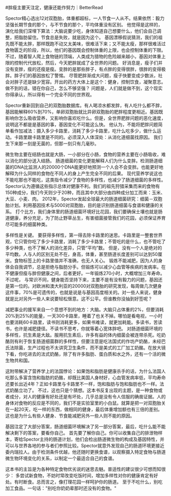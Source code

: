#﻿胖瘦主要天注定，健康还能作努力｜BetterRead

Spector精心选出12对双胞胎，体重都超标，一人节食一人从不。结果依然：毅力坚强长期节食的那个，与不节食的那个，平均体重没有区别。 他觉得是这样的，演化给我们深埋下算法：大脑说要少吃，身体知道自己想要什么，他们会自己调整，把脂肪留住。节食总是失败，就是因为这个。 基因漂移假说猜测，我们的祖先既不能太胖，那样既跑不动又太美味，很难活下来；又不能太瘦，那样很难活过食物匮乏的阶段，所以，他们的基因既会控制体重的上限，也会控制体重的下限。 不过，随着智人爬上食物链的顶端，人类成为猎物的危险越来越小，基因对体重上限的控制代代放松，然后，今天肥胖就成了全世界的问题。 好消息是，瘦子们并没有变胖，瘦的还瘦是瘦。变胖的是那些胖子，有点胖的变得很胖，很胖的变得极胖。胖子们的基因放松了警惕。 尽管肥胖渐成大问题，瘦子快要变成少数派，社会对胖子还是缺少宽容。开出的药方大体上是这个：健身，控制饮食，凝聚意志。做不到的话，错在你自己，怎么不够坚强？ 问题是，人们就是做不到，这个现实你得承认，所以得有一个完全不同的世界观。

Spector重新回到自己的双胞胎数据库。有人喝凉水都发胖，有人吃什么都不胖，基因能解释60%到70%，单卵双胞胎就比异卵双胞胎的肥胖程度更相近。基因既影响你怎么吸收营养，又影响你喜欢吃什么。但是，全世界肥胖问题的恶化速度，说明这不都是是基因的事，基因变化不可能这么快。 他认为，不能将肥胖问题简单看作加减法：摄入多少卡路里，消耗了多少卡路里，吃什么吃多少，做什么运动。卡路里跟卡路里是不同的。必须深入人体深处：从消化道细菌找原因。 我们生下来那一刻是无菌的，但那一刻只有几毫秒。

微生物主要在结肠也就是大肠，一小部分在小肠，食物的营养主要在小肠吸收，难以消化的部分送入结肠。 肠道细菌的变化更能解释人们为什么变胖。检测肠道细菌的DNA比监测人的20000个DNA能更好地预测一个人会不会变胖。也能更好地解释为什么同样的食物在不同人的身上产生完全不同的后果。 现代营养学说这也不能吃那也不能吃，这类指令减少了食物的多样性，也减少了肠道细菌的多样性。Spector认为遵循这些指示总体对健康不利。我们的祖先狩猎采集而来的食物有150种成分，我们今天则少于20种，而且其中大部分由四种成分加工而来：玉米、大豆、小麦、肉。 2012年，Spector发起全球最大的肠道细菌研究：细菌－双胞胎计划。利用基因技术与5000对双胞胎，目的是识别肠道细菌与食谱和健康的关系。 打个比方，我们身体里的肠道细菌环境好比花园，我们要确保土壤也就是肠道健康，养分充足，为了防止野草丛生，有害细菌接管我们的花园，必须保证养育尽可能多的细菌种类。

多样性是关键。 要获得多样性，第一得去除卡路里的迷思。卡路里是一整套世界观，它只管你吃了多少卡路里，消耗了多少卡路里；不管吃的是什么，也不管吃了多少种类，也不了解人的消化差异，只管“平均”数。 但是，没有一个人是绝对的平均数。人与人的区别无处不在，身高，体重，甚至肠道长度差别可以达到50厘米。食物标签上的卡路里值并不准确，也无人关心。 锻炼不能减肥，因为人的身体会自我调节，总是拒绝与脂肪分手。但锻炼可以减少心血管等疾病的发病率。在不健康但瘦与胖但健康之间，后者更好。一年锻炼270小时，大概增加三年寿命。不过呢， 与常识不同，健身能否坚持下来，主要不是有没有毅力的问题，基因还是第一位的。对欧洲和澳大利亚的20000对双胞胎的研究发现，每周做几次健身这件事，70%是可遗传的，也就是说是与基因高度相关的。对一些人来说，健身就是比对另外一些人来说要轻松惬意。这不公平。但谁教你没抽到好签呢？

减肥事业的援军来自一个意想不到的地方：大脑。大脑只占体重的2%，但要消耗20%到25%的能量，一天300卡路里，睡着了也关不掉。哪怕是看电视，一小时也要消耗60卡路里，读书则消耗更多，如果书难读，就更加耗能。多读书，苦读书，也许是减肥捷径。不读书不思考，你就等着心宽体胖吧。 对肠道细菌环境的多样性，抗生素是大敌。服用抗生素后，许多有益的体内细菌会被连带杀死。吃奶酪则有利于恢复肠道细菌群的多样性，但要注意是吃法国式的作坊产奶酪，未经巴氏法除菌，生产过程也不太讲究卫生条件，而不是美式的工厂加工奶酪。在放大镜下看，你吃进去的法式奶酪，除了有许多脂肪、蛋白质和水之外，还有一个活的微生物共和国。

这附带解决了营养学上的法国悖论：如果饱和脂肪是健康杀手的话，为什么法国人吃那么多富含饱和脂肪的奶酪，却既比美国人身材好，心血管发病率低，平均寿命还要长出近4年？正如卡路里与卡路里不一样，饱和脂肪与饱和脂肪也不一样。法式奶酪立功了。 不过，这也只是个猜想。这本书反复出现的主题，是一种食物或者成分，对人的健康有好处还是有坏处，几乎总是没有令人信服的确凿证据。人的身体对食物的反应是不同的，我们不是实验室里的小白鼠。就算是把一对双胞胎关在一起20天，吃一样的东西，做相同的健身，最后体重增加额也有三倍的差别。 这也是为什么有些人健身、节食能减肥另外一些人则不能的原因。

基因注定了大部分答案，肠道细菌环境解决了另一部分答案，最后，吃什么能不能解决剩下的答案，要看你自己。 首先要了解你自己。你可以收集自己的排泄物样本，寄给Spector主持的肠道计划，他们会检出肠道微生物的构成及基因特性，并可以与世界各地的参与者们参照比较。Spector就意外发现自己的肠道环境更接近委内瑞拉人。由于检测条件优越，他还随时更换食谱，以观察摄入特定食物与肠道微生物环境变化的关系，以制定一个最适合自己的食谱。

这本书的主旨是为各种特定食物优劣说的迷思去魅。普适性的建议很少可想而知很少： 多尝试新食物，不妨时常改变吃饭时间，增加多样性对你的健康肯定有好处。有时断食。总而言之，像打理花园一样呵护你的肠道。 至于不吃什么，别吃加工食品。一句话："别吃你奶奶辈那时还没有的食物。"

